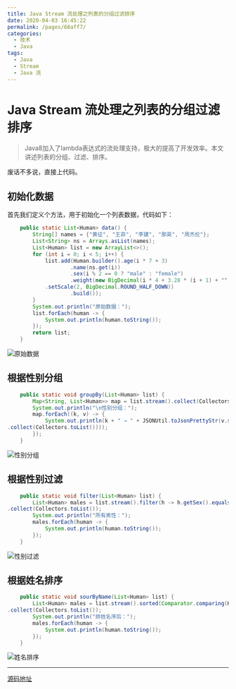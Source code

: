 ```yaml
---
title: Java Stream 流处理之列表的分组过滤排序
date: 2020-04-03 16:45:22
permalink: /pages/68aff7/
categories:
  - 技术
  - Java
tags:
  - Java
  - Stream
  - Java 流
---
```

# Java Stream 流处理之列表的分组过滤排序


>Java8加入了lambda表达式的流处理支持，极大的提高了开发效率。本文讲述列表的分组、过滤、排序。

废话不多说，直接上代码。

## 初始化数据
首先我们定义个方法，用于初始化一个列表数据，代码如下：
```java
    public static List<Human> data() {
        String[] names = {"黄征", "王菲", "李建", "那英", "周杰伦"};
        List<String> ns = Arrays.asList(names);
        List<Human> list = new ArrayList<>();
        for (int i = 0; i < 5; i++) {
            list.add(Human.builder().age(i * 7 + 3)
                    .name(ns.get(i))
                    .sex(i % 2 == 0 ? "male" : "female")
                    .weight(new BigDecimal(i * 4 + 3.28 * (i + 1) + "")
			.setScale(2, BigDecimal.ROUND_HALF_DOWN))
                    .build());
        }
        System.out.println("原始数据：");
        list.forEach(human -> {
            System.out.println(human.toString());
        });
        return list;
    }
```
![原始数据](https://image.studying.icu/image_1585902919093.png)

## 根据性别分组
```java
    public static void groupBy(List<Human> list) {
        Map<String, List<Human>> map = list.stream().collect(Collectors.groupingBy(Human::getSex));
        System.out.println("\n性别分组：");
        map.forEach((k, v) -> {
            System.out.println(k + " → " + JSONUtil.toJsonPrettyStr(v.stream().map(Human::getName)
.collect(Collectors.toList())));
        });
    }
```
![性别分组](https://image.studying.icu/image_1585903015930.png)
<br/>
## 根据性别过滤
```java
    public static void filter(List<Human> list) {
        List<Human> males = list.stream().filter(h -> h.getSex().equals("male"))
.collect(Collectors.toList());
        System.out.println("所有男性：");
        males.forEach(human -> {
            System.out.println(human.toString());
        });
    }

```

![性别过滤](https://image.studying.icu/image_1585903132571.png)

## 根据姓名排序
```java
    public static void sourByName(List<Human> list) {
        List<Human> males = list.stream().sorted(Comparator.comparing(Human::getName).reversed())
.collect(Collectors.toList());
        System.out.println("排姓名序后：");
        males.forEach(human -> {
            System.out.println(human.toString());
        });
    }
```
![姓名排序](https://image.studying.icu/image_1585903207407.png)


---
[源码地址](https://gitee.com/zjoin/blog_study/tree/master/study-arithmetic)
